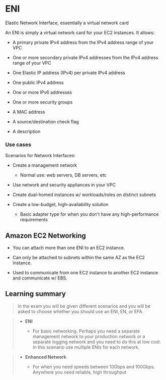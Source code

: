 # ENI

Elastic Network Interface, essentially a virtual network card

An ENI is simply a virtual network card for your EC2 instances. It allows:

* A primary private IPv4 address from the IPv4 address range of your VPC

* One or more secondary private IPv4 addresses from the IPv4 address range of your VPC

* One Elastic IP address (IPv4) per private IPv4 address

* One public IPv4 address

* One or more IPv6 addresses

* One or more security groups

* A MAC address

* A source/destination check flag

* A description

### Use cases

Scenarios for Network Interfaces:

* Create a management network

  * Normal use: web servers, DB servers, etc

* Use network and security appliances in your VPC

* Create dual-homed instances w/ workloads/roles on distinct subnets

* Create a low-budget, high-availability solution

  * Basic adapter type for when you don't have any high-performance requirements

## Amazon EC2 Networking

* You can attach more than one ENI to an EC2 instance.

* Can only be attached to subnets within the same AZ as the EC2 instance.

* Used to communicate from one EC2 instance to another EC2 instance and communicate w/ EBS.

## Learning summary

> In the exam you will be given different scenarios and you will be asked to choose whether you should use an ENI, EN, or EFA.

> * **ENI**
>
>   * For basic networking. Perhaps you need a separate management network to your production network or a separate logging network and you need to do this at low cost. In this scenario use multiple ENIs for each network.

> * **Enhanced Network**
>
>   * For when you need speeds between 10Gbps and 100Gbps. Anywhere you need reliable, high throughput
